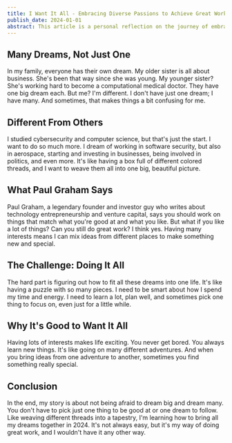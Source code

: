 ```yaml
---
title: I Want It All - Embracing Diverse Passions to Achieve Great Work
publish_date: 2024-01-01
abstract: This article is a personal reflection on the journey of embracing a life full of diverse passions, drawing parallels with Susan Fowler's concept of living without a singular destiny. Unlike my sisters, who have clear, focused career paths in business and medicine, I am navigating a world brimming with varied aspirations. These range from software security and aerospace engineering to politics and entrepreneurship. The piece explores the unique challenges and rewards of managing a wide array of interests. It draws inspiration from Paul Graham's insights on aligning work with natural abilities and interests and Susan Fowler's life story, it argues that great work is not confined to those with a single passion but is also achievable by those with multifaceted ambitions. The article is an ode to those who, like me, wish to explore multiple paths, highlighting how such a diverse journey can lead to exceptional achievements and a rich, fulfilling life.
---
```


## Many Dreams, Not Just One
In my family, everyone has their own dream. My older sister is all about business. She's been that way since she was young. My younger sister? She's working hard to become a computational medical doctor. They have one big dream each. But me? I'm different. I don't have just one dream; I have many. And sometimes, that makes things a bit confusing for me.

## Different From Others
I studied cybersecurity and computer science, but that's just the start. I want to do so much more. I dream of working in software security, but also in aerospace, starting and investing in businesses, being involved in politics, and even more. It's like having a box full of different colored threads, and I want to weave them all into one big, beautiful picture.

## What Paul Graham Says
Paul Graham, a legendary founder and investor guy who writes about technology entrepreneurship and venture capital, says you should work on things that match what you're good at and what you like. But what if you like a lot of things? Can you still do great work? I think yes. Having many interests means I can mix ideas from different places to make something new and special.

## The Challenge: Doing It All
The hard part is figuring out how to fit all these dreams into one life. It's like having a puzzle with so many pieces. I need to be smart about how I spend my time and energy. I need to learn a lot, plan well, and sometimes pick one thing to focus on, even just for a little while.

## Why It's Good to Want It All
Having lots of interests makes life exciting. You never get bored. You always learn new things. It's like going on many different adventures. And when you bring ideas from one adventure to another, sometimes you find something really special.

## Conclusion
In the end, my story is about not being afraid to dream big and dream many. You don't have to pick just one thing to be good at or one dream to follow. Like weaving different threads into a tapestry, I'm learning how to bring all my dreams together in 2024. It's not always easy, but it's my way of doing great work, and I wouldn't have it any other way.






